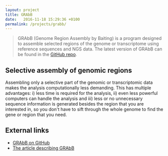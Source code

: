 ```yaml
---
layout: project
title: GRAbB
date:   2016-11-18 15:29:36 +0100
permalink: /projects/grabb/
---
```


> GRAbB (Genome Region Assembly by Baiting) is a program designed to
> assemble selected regions of the genome or transcriptome using
> reference sequences and NGS data. The latest version of GRAbB can be found
> in the [GitHub repo](https://github.com/b-brankovics/grabb).

## Selective assembly of genomic regions
Assembling only a selective part of the genomic or transcriptomic
data makes the analysis computationally less demanding.
This has multiple advantages: i)&nbsp;less time is required for the
analysis, ii)&nbsp;even less powerful computers can handle the analysis
and iii)&nbsp;less or no unnecessary sequence information is generated
besides the region that you are interested in, so you don't have to
sift through the whole genome to find the gene or region that you
need.

## External links
* [GRAbB on GitHub](https://github.com/b-brankovics/grabb)
* [The article describing GRAbB](http://journals.plos.org/ploscompbiol/article?id=10.1371/journal.pcbi.1004753)

